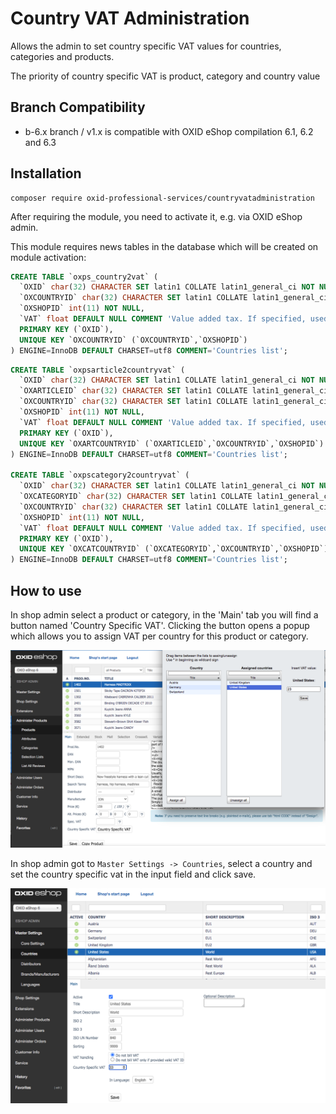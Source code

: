 # Country VAT Administration

Allows the admin to set country specific VAT values for countries, categories and products.

The priority of country specific VAT is product, category and country value


## Branch Compatibility

* b-6.x branch / v1.x is compatible with OXID eShop compilation 6.1, 6.2 and 6.3


## Installation 

```
composer require oxid-professional-services/countryvatadministration
```

After requiring the module, you need to activate it, e.g. via OXID eShop admin.

This module requires news tables in the database which will be created on module activation: 

```SQL
CREATE TABLE `oxps_country2vat` (
  `OXID` char(32) CHARACTER SET latin1 COLLATE latin1_general_ci NOT NULL COMMENT 'id',
  `OXCOUNTRYID` char(32) CHARACTER SET latin1 COLLATE latin1_general_ci NOT NULL COMMENT 'country id',
  `OXSHOPID` int(11) NOT NULL,
  `VAT` float DEFAULT NULL COMMENT 'Value added tax. If specified, used in all calculations instead of global vat',
  PRIMARY KEY (`OXID`),
  UNIQUE KEY `OXCOUNTRYID` (`OXCOUNTRYID`,`OXSHOPID`)
) ENGINE=InnoDB DEFAULT CHARSET=utf8 COMMENT='Countries list';
```

```SQL
CREATE TABLE `oxpsarticle2countryvat` (
  `OXID` char(32) CHARACTER SET latin1 COLLATE latin1_general_ci NOT NULL COMMENT 'id',
  `OXARTICLEID` char(32) CHARACTER SET latin1 COLLATE latin1_general_ci NOT NULL COMMENT 'article id',
  `OXCOUNTRYID` char(32) CHARACTER SET latin1 COLLATE latin1_general_ci NOT NULL COMMENT 'country id',
  `OXSHOPID` int(11) NOT NULL,
  `VAT` float DEFAULT NULL COMMENT 'Value added tax. If specified, used in all calculations instead of global vat',
  PRIMARY KEY (`OXID`),
  UNIQUE KEY `OXARTCOUNTRYID` (`OXARTICLEID`,`OXCOUNTRYID`,`OXSHOPID`)
) ENGINE=InnoDB DEFAULT CHARSET=utf8 COMMENT='Countries list';

CREATE TABLE `oxpscategory2countryvat` (
  `OXID` char(32) CHARACTER SET latin1 COLLATE latin1_general_ci NOT NULL COMMENT 'id',
  `OXCATEGORYID` char(32) CHARACTER SET latin1 COLLATE latin1_general_ci NOT NULL COMMENT 'category id',
  `OXCOUNTRYID` char(32) CHARACTER SET latin1 COLLATE latin1_general_ci NOT NULL COMMENT 'country id',
  `OXSHOPID` int(11) NOT NULL,
  `VAT` float DEFAULT NULL COMMENT 'Value added tax. If specified, used in all calculations instead of global vat',
  PRIMARY KEY (`OXID`),
  UNIQUE KEY `OXCATCOUNTRYID` (`OXCATEGORYID`,`OXCOUNTRYID`,`OXSHOPID`)
) ENGINE=InnoDB DEFAULT CHARSET=utf8 COMMENT='Countries list';
```

## How to use

In shop admin select a product or category, in the 'Main' tab you will find a button
named 'Country Specific VAT'. Clicking the button opens a popup which allows you to assign
VAT per country for this product or category.

![Image alt](./assign-vat.png)

In shop admin got to `Master Settings -> Countries`, select a country and set the country specific vat in 
the input field and click save. 

![Image alt](./assign-country-vat.png)
